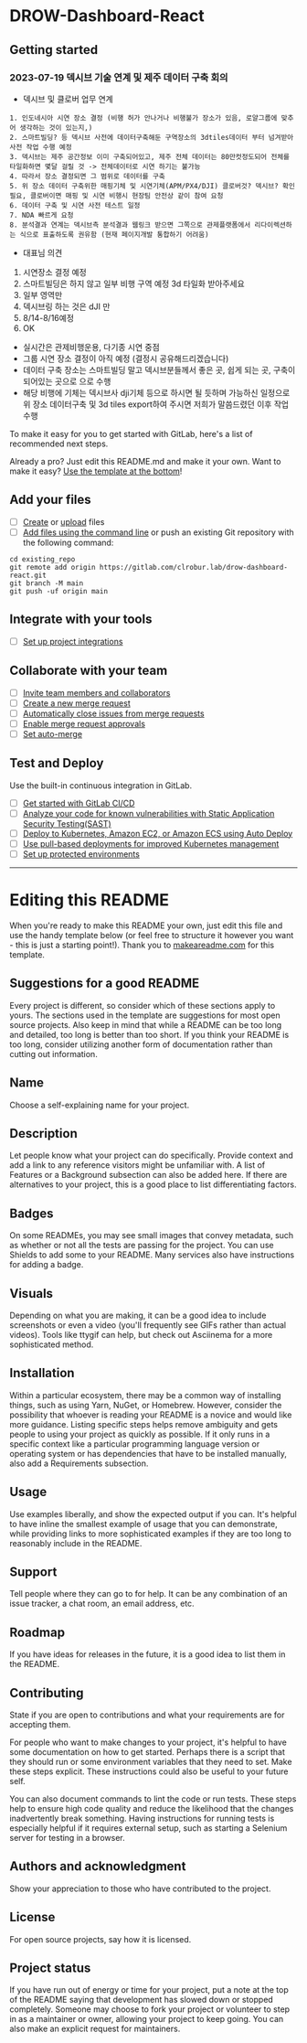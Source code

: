 # DROW-Dashboard-React

## Getting started

### 2023-07-19 덱시브 기술 연계 및 제주 데이터 구축 회의

- 덱시브 및 클로버 업무 연계

```
1. 인도네시아 시연 장소 결정 (비행 허가 안나거나 비행불가 장소가 있음, 로얄그룹에 맞추어 생각하는 것이 있는지,)
2. 스마트빌딩? 등 덱시브 사전에 데이터구축해둔 구역장소의 3dtiles데이터 부터 넘겨받아 사전 작업 수행 예정
3. 덱시브는 제주 공간정보 이미 구축되어있고, 제주 전체 데이터는 80만컷정도되어 전체를 타일화하면 몇달 걸릴 것 -> 전체데이터로 시연 하기는 불가능
4. 따라서 장소 결정되면 그 범위로 데이터를 구축
5. 위 장소 데이터 구축위한 매핑기체 및 시연기체(APM/PX4/DJI) 클로버것? 덱시브? 확인 필요, 클로버이면 매핑 및 시연 비행시 현장팀 안전상 같이 참여 요청
6. 데이터 구축 및 시연 사전 테스트 일정
7. NDA 빠르게 요청
8. 분석결과 연계는 덱시브측 분석결과 웹링크 받으면 그쪽으로 관제플랫폼에서 리다이렉션하는 식으로 표출하도록 권유함 (현재 페이지개발 통합하기 어려움)
```

- 대표님 의견

1. 시연장소 결정 예정
2. 스마트빌딩은 하지 않고 일부 비행 구역 예정 3d 타일화 받아주세요
3. 일부 영역만
4. 덱시브링 하는 것은 dJI 만
5. 8/14-8/16예정
6. OK

- 실시간은 관제비행운용, 다기종 시연 중점
- 그룹 시연 장소 결정이 아직 예정 (결정시 공유해드리겠습니다)
- 데이터 구축 장소는 스마트빌딩 말고 덱시브분들께서 좋은 곳, 쉽게 되는 곳, 구축이 되어있는 곳으로 으로 수행
- 해당 비행에 기체는 덱시브사 dji기체 등으로 하시면 될 듯하며 가능하신 일정으로 위 장소 데이터구축 및 3d tiles export하여 주시면 저희가 말씀드렸던 이후 작업 수행

To make it easy for you to get started with GitLab, here's a list of recommended next steps.

Already a pro? Just edit this README.md and make it your own. Want to make it easy? [Use the template at the bottom](#editing-this-readme)!

## Add your files

- [ ] [Create](https://docs.gitlab.com/ee/user/project/repository/web_editor.html#create-a-file) or [upload](https://docs.gitlab.com/ee/user/project/repository/web_editor.html#upload-a-file) files
- [ ] [Add files using the command line](https://docs.gitlab.com/ee/gitlab-basics/add-file.html#add-a-file-using-the-command-line) or push an existing Git repository with the following command:

```
cd existing_repo
git remote add origin https://gitlab.com/clrobur.lab/drow-dashboard-react.git
git branch -M main
git push -uf origin main
```

## Integrate with your tools

- [ ] [Set up project integrations](https://gitlab.com/clrobur.lab/drow-dashboard-react/-/settings/integrations)

## Collaborate with your team

- [ ] [Invite team members and collaborators](https://docs.gitlab.com/ee/user/project/members/)
- [ ] [Create a new merge request](https://docs.gitlab.com/ee/user/project/merge_requests/creating_merge_requests.html)
- [ ] [Automatically close issues from merge requests](https://docs.gitlab.com/ee/user/project/issues/managing_issues.html#closing-issues-automatically)
- [ ] [Enable merge request approvals](https://docs.gitlab.com/ee/user/project/merge_requests/approvals/)
- [ ] [Set auto-merge](https://docs.gitlab.com/ee/user/project/merge_requests/merge_when_pipeline_succeeds.html)

## Test and Deploy

Use the built-in continuous integration in GitLab.

- [ ] [Get started with GitLab CI/CD](https://docs.gitlab.com/ee/ci/quick_start/index.html)
- [ ] [Analyze your code for known vulnerabilities with Static Application Security Testing(SAST)](https://docs.gitlab.com/ee/user/application_security/sast/)
- [ ] [Deploy to Kubernetes, Amazon EC2, or Amazon ECS using Auto Deploy](https://docs.gitlab.com/ee/topics/autodevops/requirements.html)
- [ ] [Use pull-based deployments for improved Kubernetes management](https://docs.gitlab.com/ee/user/clusters/agent/)
- [ ] [Set up protected environments](https://docs.gitlab.com/ee/ci/environments/protected_environments.html)

---

# Editing this README

When you're ready to make this README your own, just edit this file and use the handy template below (or feel free to structure it however you want - this is just a starting point!). Thank you to [makeareadme.com](https://www.makeareadme.com/) for this template.

## Suggestions for a good README

Every project is different, so consider which of these sections apply to yours. The sections used in the template are suggestions for most open source projects. Also keep in mind that while a README can be too long and detailed, too long is better than too short. If you think your README is too long, consider utilizing another form of documentation rather than cutting out information.

## Name

Choose a self-explaining name for your project.

## Description

Let people know what your project can do specifically. Provide context and add a link to any reference visitors might be unfamiliar with. A list of Features or a Background subsection can also be added here. If there are alternatives to your project, this is a good place to list differentiating factors.

## Badges

On some READMEs, you may see small images that convey metadata, such as whether or not all the tests are passing for the project. You can use Shields to add some to your README. Many services also have instructions for adding a badge.

## Visuals

Depending on what you are making, it can be a good idea to include screenshots or even a video (you'll frequently see GIFs rather than actual videos). Tools like ttygif can help, but check out Asciinema for a more sophisticated method.

## Installation

Within a particular ecosystem, there may be a common way of installing things, such as using Yarn, NuGet, or Homebrew. However, consider the possibility that whoever is reading your README is a novice and would like more guidance. Listing specific steps helps remove ambiguity and gets people to using your project as quickly as possible. If it only runs in a specific context like a particular programming language version or operating system or has dependencies that have to be installed manually, also add a Requirements subsection.

## Usage

Use examples liberally, and show the expected output if you can. It's helpful to have inline the smallest example of usage that you can demonstrate, while providing links to more sophisticated examples if they are too long to reasonably include in the README.

## Support

Tell people where they can go to for help. It can be any combination of an issue tracker, a chat room, an email address, etc.

## Roadmap

If you have ideas for releases in the future, it is a good idea to list them in the README.

## Contributing

State if you are open to contributions and what your requirements are for accepting them.

For people who want to make changes to your project, it's helpful to have some documentation on how to get started. Perhaps there is a script that they should run or some environment variables that they need to set. Make these steps explicit. These instructions could also be useful to your future self.

You can also document commands to lint the code or run tests. These steps help to ensure high code quality and reduce the likelihood that the changes inadvertently break something. Having instructions for running tests is especially helpful if it requires external setup, such as starting a Selenium server for testing in a browser.

## Authors and acknowledgment

Show your appreciation to those who have contributed to the project.

## License

For open source projects, say how it is licensed.

## Project status

If you have run out of energy or time for your project, put a note at the top of the README saying that development has slowed down or stopped completely. Someone may choose to fork your project or volunteer to step in as a maintainer or owner, allowing your project to keep going. You can also make an explicit request for maintainers.

